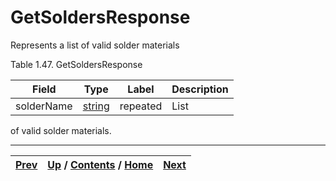 
# GetSoldersResponse

Represents a list of valid solder materials

Table 1.47. GetSoldersResponse

Field| Type| Label| Description  
---|---|---|---  
solderName| [string](ch01s11.md "gRPC Scalar Value Types")| repeated| List
of valid solder materials.  
  
  

* * *

[Prev](ch01s04s05.md) | [Up](ch01s04s05.md) / [Contents](index.md) / [Home](../../index.htm)|  [Next](ch01s04s05s03.md)  
---|---|---

